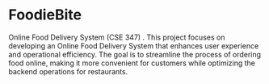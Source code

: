# FoodieBite
Online Food Delivery System (CSE 347) . This project focuses on developing an Online Food Delivery System that enhances user experience and operational efficiency. The goal is to streamline the process of ordering food online, making it more convenient for customers while optimizing the backend operations for restaurants. 
